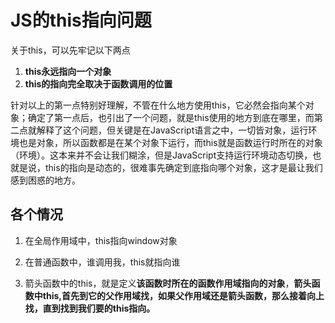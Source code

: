 # JS的this指向问题

关于this，可以先牢记以下两点

1. **this永远指向一个对象**
2. **this的指向完全取决于函数调用的位置**

针对以上的第一点特别好理解，不管在什么地方使用this，它必然会指向某个对象；确定了第一点后，也引出了一个问题，就是this使用的地方到底在哪里，而第二点就解释了这个问题，但关键是在JavaScript语言之中，一切皆对象，运行环境也是对象，所以函数都是在某个对象下运行，而this就是函数运行时所在的对象（环境）。这本来并不会让我们糊涂，但是JavaScript支持运行环境动态切换，也就是说，this的指向是动态的，很难事先确定到底指向哪个对象，这才是最让我们感到困惑的地方。

## 各个情况

1. 在全局作用域中，this指向window对象

2. 在普通函数中，谁调用我，this就指向谁

3. 箭头函数中的this，就是定义**该函数时所在的函数作用域指向的对象**，**箭头函数中this,首先到它的父作用域找，如果父作用域还是箭头函数，那么接着向上找，直到找到我们要的this指向。**

   
